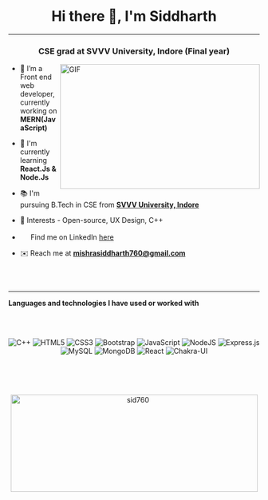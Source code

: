 <h1 align="center">Hi there 👋, I'm Siddharth </h1>
<hr>
<h3 align="center">CSE grad at SVVV University, Indore (Final year) </h3>
<img align="right" alt="GIF" src="https://miro.medium.com/max/875/1*Urc28sbnORGOW5oyohQ06g.gif" width="400px" height="250" />
</a>
  
- 👀 I’m a Front end web developer, currently working on **MERN(JavaScript)**

- 🌱 I'm currently learning **React.Js & Node.Js**
  
- 📚️ I'm pursuing B.Tech in CSE from **[SVVV University, Indore](https://svvv.edu.in/)**

- 🫶 Interests - Open-source, UX Design, C++
  
- <img width=17px src="https://www.vectorlogo.zone/logos/linkedin/linkedin-icon.svg"> Find me on LinkedIn <a href="https://www.linkedin.com/in/siddharth-m-a77806105" target="_blank" >here</a>

- ✉️ Reach me at **mishrasiddharth760@gmail.com**
  
<!---
sid760/sid760 is a ✨ special ✨ repository because its `README.md` (this file) appears on your GitHub profile.
You can click the Preview link to take a look at your changes.
--->

<br>
<br>

<hr>

**Languages and technologies I have used or worked with**

<br>
<br>
<p align="center">
<img alt="C++" src="https://img.shields.io/badge/c++%20-%2300599C.svg?&style=for-the-badge&logo=c%2B%2B&ogoColor=white"/>
<img alt="HTML5" src="https://img.shields.io/badge/html5%20-%23E34F26.svg?&style=for-the-badge&logo=html5&logoColor=white"/>
<img alt="CSS3" src="https://img.shields.io/badge/css3%20-%231572B6.svg?&style=for-the-badge&logo=css3&logoColor=white"/>
<img alt="Bootstrap" src="https://img.shields.io/badge/bootstrap%20-%23563D7C.svg?&style=for-the-badge&logo=bootstrap&logoColor=white"/>
<img alt="JavaScript" src="https://img.shields.io/badge/javascript%20-%23323330.svg?&style=for-the-badge&logo=javascript&logoColor=%23F7DF1E"/>
<img alt="NodeJS" src="https://img.shields.io/badge/node.js%20-%2343853D.svg?&style=for-the-badge&logo=node.js&logoColor=white"/>
<img alt="Express.js" src="https://img.shields.io/badge/express.js%20-%23404d59.svg?&style=for-the-badge"/>
<img alt="MySQL" src="https://img.shields.io/badge/mysql-%2300f.svg?&style=for-the-badge&logo=mysql&logoColor=white"/>
<img alt="MongoDB" src ="https://img.shields.io/badge/MongoDB-%234ea94b.svg?&style=for-the-badge&logo=mongodb&logoColor=white"/>
<img alt="React" src="https://img.shields.io/badge/react%20-%2320232a.svg?&style=for-the-badge&logo=react&logoColor=%2361DAFB"/>
<img alt="Chakra-UI" src="https://img.shields.io/badge/Chakra%20UI-%1a202c7f.svg?&style=for-the-badge&logo=chakraui&logoColor=%42c7c07f"/>
</p>


<br>
<br>
<br>

<p align="center"><img align="center" src="https://github-readme-stats.vercel.app/api?username=sid760&theme=highcontrast&show_icons=true" height="195" width="495" alt="sid760" /></p>
